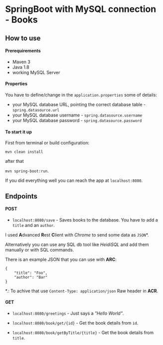 # SpringBoot with MySQL connection - Books

## How to use

#### Prerequirements

- Maven 3
- Java 1.8
- working MySQL Server

#### Properties

You have to define/change in the `application.properties` some of details:

  - your MySQL database URL, pointing the correct database table - `spring.datasource.url`
  - your MySQL database username - `spring.datasource.username`
  - your MySQL database password - `spring.datasource.password`

#### To start it up

First from terminal or build configuration: 

`mvn clean install`
    
after that

`mvn spring-boot:run`.

If you did everything well you can reach the app at `localhost:8080`.
    
## Endpoints

#### POST

- `localhost:8080/save` - Saves books to the database. You have to add a `title` and an `author`.

I used **A**dvanced **R**est **C**lient with *Chrome* to send some data as `JSON`*. 

Alternatively you can use any SQL db tool like *HeidiSQL* and add them manually or with SQL commands.

There is an example JSON that you can use with **ARC**:

    {
        "title": "Foo",
        "author": "Bar"
    }
    
*.: To achive that use `Content-Type: application/json` Raw header in **ACR**.
    
#### GET

- `localhost:8080/greetings` - Just says a *"Hello World"*.

- `localhost:8080/book/get/{id}` - Get the book details from `id`.

- `localhost:8080/book/getByTitle/{title}` - Get the book details from `title`. 
